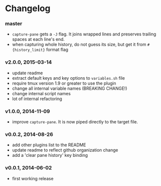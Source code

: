# Changelog

### master
- `capture-pane` gets a `-J` flag. It joins wrapped lines and preserves trailing
  spaces at each line's end.
- when capturing whole history, do not guess its size, but get it from
  `#{history_limit}` format flag

### v2.0.0, 2015-03-14
- update readme
- extract default keys and key options to `variables.sh` file
- require tmux version 1.9 or greater to use the plugin
- change all internal variable names (BREAKING CHANGE!)
- change internal script names
- lot of internal refactoring

### v1.0.0, 2014-11-09
- improve `capture-pane`. It is now piped directly to the target file.

### v0.0.2, 2014-08-26
- add other plugins list to the README
- update readme to reflect github organization change
- add a 'clear pane history' key binding

### v0.0.1, 2014-06-02

- first working release
